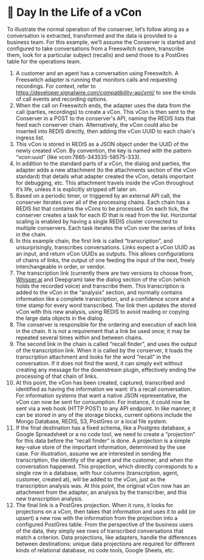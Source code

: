 # 📆 Day In the Life of a vCon

To illustrate the normal operation of the conserver, let’s follow along as a conversation is extracted, transformed and the data is provided to a business team. For this example, we’ll assume the Conserver is started and configured to take conversations from a Freeswitch system, transcribe them, look for a particular subject (recalls) and send those to a PostGres table for the operations team.

1. A customer and an agent has a conversation using Freeswitch. A Freeswitch adapter is running that monitors calls and requesting recordings. For context, refer to https://developer.signalwire.com/compatibility-api/xml/ to see the kinds of call events and recording options.
2. When the call on Freeswitch ends, the adapter uses the data from the call (parties, recordings) to create a vCon. This vCon is then sent to the Conserver in a POST to the conserver's API, naming the REDIS lists that feed each conserver chain. Alternatively, the vCon could also be inserted into REDIS directly, then adding the vCon UUID to each chain's ingress list.
3. This vCon is stored in REDIS as a JSON object under the UUID of the newly created vCon. By convention, the key is named with the pattern “vcon:uuid” (like vcon:7665-343535-58575-333).
4. In addition to the standard parts of a vCon, the dialog and parties, the adapter adds a new attachment (to the attachments section of the vCon standard) that details what adapter created the vCon, details important for debugging, etc. This attachment travels inside the vCon throughout it’s life, unless it is explicitly stripped off later on.
5. Based on a periodic timer, or triggered by an external API call, the conserver iterates over all of the processing chains.  Each chain has a REDIS list that contains the vCons to be processed.  On each tick, the conserver creates a task for each ID that is read from the list.  Horizontal scaling is enabled by having a single REDIS cluster connected to multiple conservers.  Each task iterates the vCon over the series of links in the chain.&#x20;
6. In this example chain, the first link is called “transcription”, and unsurprisingly, transcribes conversations. Links expect a vCon UUID as an input, and return vCon UUIDs as outputs. This  allows configurations of chains of links, the output of one feeding the input of the next,  freely interchangeable in order, or vendor.&#x20;
7. The transcription link (currently there are two versions to choose from, [Whisper.ai](http://whisper.ai/) and Deepgram) take the dialog section of the vCon (which holds the recorded voice) and transcribe them. This transcription is added to the vCon in the “analysis” section, and normally contains information like a complete transcription, and a confidence score and a time stamp for every word transcribed. The link then updates the stored vCon with this new analysis, using REDIS to avoid reading or copying the large data objects in the dialog.
8. The conserver is responsible for the ordering and execution of each link in the chain.  It is not a requirement that a link be used once; it may be repeated several times within and between chains.
9. The second link in the chain is called “recall finder”, and uses the output of the transcription link. When it is called by the conserver, it loads the transcription attachment and looks for the word “recall” in the conversation. If it does not find the word, it can simply exit without creating any message for the downstream plugin, effectively ending the processing of that chain of links.
10. At this point, the vCon has been created, captured, transcribed and identified as having the information we want: it’s a recall conversation. For information systems that want a native JSON representative, the vCon can now be sent for consumption. For instance, it could now be sent via a web hook (HTTP POST) to any API endpoint. In like manner, it can be stored in any of the storage blocks, current options include the Mongo Database, REDIS, S3, PostGres or a local file system.
11. If the final destination has a fixed schema, like a Postgres database, a Google Spreadsheet or a no code tool, we need to create a “projection” for this data before the “recall finder” is done. A projection is a simple key-value store of the important information, determined by the use case. For illustration, assume we are interested in sending the transcription, the identity of the agent and the customer, and when the conversation happened. This projection, which directly corresponds to a single row in a database, with four columns (transcription, agent, customer, created at), will be added to the vCon, just as the transcription analysis was. At this point, the original vCon now has an attachment from the adapter, an analysis by the transcriber, and this new transcription analysis.&#x20;
12. The final link is a PostGres projection. When it runs, it looks for projections on a vCon, then takes that information and uses it to add (or upsert) a new row with the information from the projection into a configured PostGres table. From the perspective of the business users of the data, they simply see rows of transcribed conversations that match a criterion. Data projections, like adapters, handle the differences between destinations: unique data projections are required for different kinds of relational database, no code tools, Google Sheets, etc.
